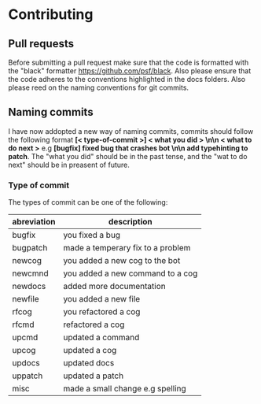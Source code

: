 # Contributing

## Pull requests

Before submitting a pull request make sure that the code is formatted with the "black" formatter <https://github.com/psf/black>. Also please ensure that the code adheres to the conventions highlighted in the docs folders. Also please reed on the naming conventions for git commits.

## Naming commits

I have now addopted a new way of naming commits, commits should follow the following format **[< type-of-commit >] < what you did > \n\n < what to do next >** e.g **[bugfix] fixed bug that crashes bot \n\n add typehinting to patch**. The "what you did" should be in the past tense, and the "wat to do next" should be in preasent of future.

### Type of commit

The types of commit can be one of the following:

| abreviation | description                       |
| ----------- | --------------------------------- |
| bugfix      | you fixed a bug                   |
| bugpatch    | made a temperary fix to a problem |
| newcog      | you added a new cog to the bot    |
| newcmnd     | you added a new command to a cog  |
| newdocs     | added more documentation          |
| newfile     | you added a new file              |
| rfcog       | you refactored a cog              |
| rfcmd       | refactored a cog                  |
| upcmd       | updated a command                 |
| upcog       | updated a cog                     |
| updocs      | updated docs                      |
| uppatch     | updated a patch                   |
| misc        | made a small change e.g spelling  |
